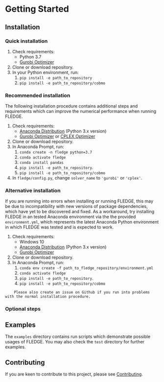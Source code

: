 # Getting Started

## Installation

### Quick installation

1. Check requirements:
    - Python 3.7
    - [Gurobi Optimizer](http://www.gurobi.com/)
2. Clone or download repository.
3. In your Python environment, run:
    1. `pip install -e path_to_repository`
    2. `pip install -e path_to_repository/cobmo`

### Recommended installation

The following installation procedure contains additional steps and requirements which can improve the numerical performance when running FLEDGE.

1. Check requirements:
    - [Anaconda Distribution](https://www.anaconda.com/distribution/) (Python 3.x version)
    - [Gurobi Optimizer](http://www.gurobi.com/) or [CPLEX Optimizer](https://www.ibm.com/analytics/cplex-optimizer)
2. Clone or download repository.
3. In Anaconda Prompt, run:
    1. `conda create -n fledge python=3.7`
    2. `conda activate fledge`
    3. `conda install pandas`
    4. `pip install -e path_to_repository`.
    5. `pip install -e path_to_repository/cobmo`
4. In `fledge/config.py`, change `solver_name` to `'gurobi'` or `'cplex'`.

### Alternative installation

If you are running into errors when installing or running FLEDGE, this may be due to incompatibility with new versions of package dependencies, which have yet to be discovered and fixed. As a workaround, try installing FLEDGE in an tested Anaconda environment via the the provided `environment.yml`, which represents the latest Anaconda Python environment in which FLEDGE was tested and is expected to work.

1. Check requirements:
    - Windows 10
    - [Anaconda Distribution](https://www.anaconda.com/distribution/) (Python 3.x version)
    - [Gurobi Optimizer](http://www.gurobi.com/)
2. Clone or download repository.
4. In Anaconda Prompt, run:
    1. `conda env create -f path_to_fledge_repository/environment.yml`
    2. `conda activate fledge`
    3. `pip install -e path_to_repository`.
    4. `pip install -e path_to_repository/cobmo`

``` important::
    Please also create an issue on Github if you run into problems with the normal installation procedure.
```

### Optional steps



## Examples

The `examples` directory contains run scripts which demonstrate possible usages of FLEDGE. You may also check the `test` directory for further examples.

## Contributing

If you are keen to contribute to this project, please see [Contributing](contributing.md).

